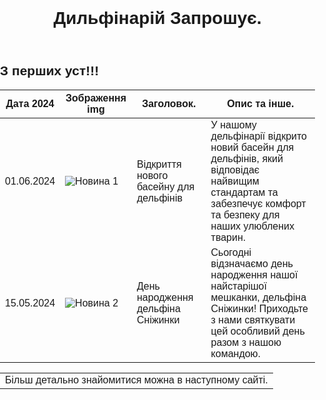<!DOCTYPE html>
<html lang="en">
<head>
<meta charset="UTF-8">
<meta name="viewport" content="width=device-width, initial-scale=1.0">
</head>
<body>
<header>
  <h1>Дильфінарій Запрошує.</h1>
</header>

<div class="news-container">
  <h2>З перших уст!!!
  </h2>
  <table class="table">
    <thead>
      <tr>
        <th>Дата 2024</th>
        <th>Зображення img</th>
        <th>Заголовок.</th>
        <th>Опис та інше. </th>
      </tr>
    </thead>
    <tbody>
      <tr>
        <td>01.06.2024</td>
        <td><img src="https://encrypted-tbn0.gstatic.com/images?q=tbn:ANd9GcTzelMtBjzrnqADMdUJIsVpJvG0h2_NF3X9mg&s" alt="Новина 1" ></td>
        <td>Відкриття нового басейну для дельфінів</td>
        <td>У нашому дельфінарії відкрито новий басейн для дельфінів, який відповідає найвищим стандартам та забезпечує комфорт та безпеку для наших улюблених тварин.</td>
      </tr>
      <tr>
        <td>15.05.2024</td>
        <td><img src="https://encrypted-tbn0.gstatic.com/images?q=tbn:ANd9GcR-cGrEjpbqjVfnezYGuPrFrBFAnZ7irhj0Ug&s" alt="Новина 2"></td>
        <td>День народження дельфіна Сніжинки</td>
        <td>Сьогодні відзначаємо день народження нашої найстарішої мешканки, дельфіна Сніжинки! Приходьте з нами святкувати цей особливий день разом з нашою командою.</td>
      </tr>   
      <style> body {
    font-family: Arial, sans-serif;
    margin: 0;
    padding: 0;
  }
  
  header {
    background-color: #007bff;
    color: #fff;
    padding: 20px;
    text-align: center;
  }
  
  .news-container {
    padding: 20px;
  }
  
  .table {
    width: 100%;
    border-collapse: collapse;
    margin-bottom: 20px;
  }
  
  .table th, .table td {
    border: 1px solid #ddd;
    padding: 8px;
    text-align: left;
  }
  
  .table th {
    background-color: #007bff;
    color: #fff;
  }
  
  .table img {
    max-width: 100px;
    max-height: 100px;
    display: block;
    margin: 0 auto;
  }
      </style>
    </tbody>
  </table>
  <table> 
   <td> Більш детально знайомитися можна в наступному сайті.   </td>
   
  </table>

  
</div>

</body>
</html>
